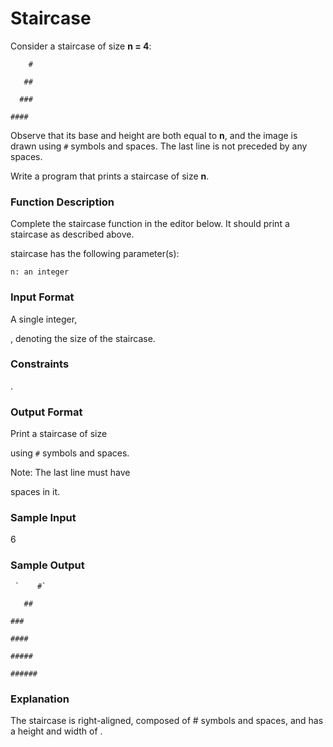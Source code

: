 # Staircase

Consider a staircase of size **n = 4**:

  `    #`
  
  `   ##`
  
 `  ###`
 
`####`

Observe that its base and height are both equal to **n**, and the image is drawn using `#` symbols and spaces. The last line is not preceded by any spaces.

Write a program that prints a staircase of size **n**.

### Function Description

Complete the staircase function in the editor below. It should print a staircase as described above.

staircase has the following parameter(s):

    n: an integer

### Input Format

A single integer,

, denoting the size of the staircase.

### Constraints

.

### Output Format

Print a staircase of size

using `#` symbols and spaces.

Note: The last line must have

spaces in it.

### Sample Input

6 

### Sample Output


     `    #`
  
  `   ##`
    
   `###`
   
  `####`
  
 `#####`
 
`######`

### Explanation

The staircase is right-aligned, composed of # symbols and spaces, and has a height and width of
.

